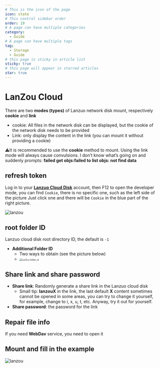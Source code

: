 ```yaml
---
# This is the icon of the page
icon: state
# This control sidebar order
order: 19
# A page can have multiple categories
category:
  - Guide
# A page can have multiple tags
tag:
  - Storage
  - Guide
# this page is sticky in article list
sticky: true
# this page will appear in starred articles
star: true
---
```


# LanZou Cloud

There are two **modes (types)** of Lanzuo network disk mount, respectively **cookie** and **link**

- cookie: All files in the network disk can be displayed, but the cookie of the network disk needs to be provided
- Link: only display the content in the link (you can mount it without providing a cookie)



⚠It is recommended to use the **cookie** method to mount. Using the link mode will always cause convulsions. I don’t know what’s going on and suddenly prompts: **failed get objs:failed to list objs: not find data**



## refresh token

Log in to your [**Lanzuo Cloud Disk**](https://pc.woozooo.com/) account, then F12 to open the developer mode, you can find `Cookie`, there is no specific one, such as the left side of the picture Just click one and there will be `Cookie` in the blue part of the right picture.

![lanzou](/img/drivers/lanzou/lanzou.png)

## root folder ID

Lanzuo cloud disk root directory ID, the default is `-1`

- **Additional Folder ID**
   - Two ways to obtain (see the picture below)
   - <img src="/img/drivers/lanzou/lanzou2.gif" alt="LanZou folder_id" style="zoom:50%;" />

## Share link and share password

- **Share link**: Randomly generate a share link in the Lanzuo cloud disk
   - Small tip: **lanzouX** in the link, the last default **X** content sometimes cannot be opened in some areas, you can try to change it yourself, for example, change to i, x, u, t, etc. Anyway, try it out for yourself.
- **Share password**: the password for the link



## Repair file info

If you need **WebDav** service, you need to open it



## Mount and fill in the example

![lanzou](/img/drivers/lanzou/lanzou3.png)
